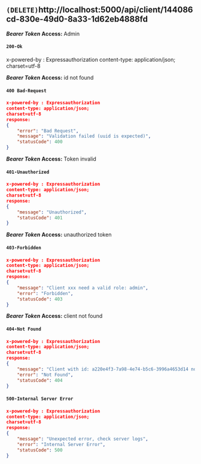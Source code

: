 ## `(DELETE)`http://localhost:5000/api/client/144086cd-830e-49d0-8a33-1d62eb4888fd

***Bearer Token***
**Access:** Admin
#### `200-Ok`
x-powered-by : Expressauthorization
content-type: application/json; 
charset=utf-8


***Bearer Token***
**Access:** id not found
#### `400 Bad-Request`
```json
x-powered-by : Expressauthorization
content-type: application/json; 
charset=utf-8
response:
{
    "error": "Bad Request",
    "message": "Validation failed (uuid is expected)",
    "statusCode": 400
}
```


***Bearer Token***
**Access:** Token invalid
#### `401-Unauthorized`
```json
x-powered-by : Expressauthorization
content-type: application/json; 
charset=utf-8
response:
{
    "message": "Unauthorized",
    "statusCode": 401
}
```


***Bearer Token***
**Access:** unauthorized token
#### `403-Forbidden`
```json
x-powered-by : Expressauthorization
content-type: application/json; 
charset=utf-8
response:
{
    "message": "Client xxx need a valid role: admin",
    "error": "Forbidden",
    "statusCode": 403
}
```


***Bearer Token***
**Access:** client not found
#### `404-Not Found`
```json
x-powered-by : Expressauthorization
content-type: application/json; 
charset=utf-8
response:
{
    "message": "Client with id: a220e4f3-7a98-4e74-b5c6-3996a4653d14 not found",
    "error": "Not Found",
    "statusCode": 404
}
```


#### `500-Internal Server Error`
```json
x-powered-by : Expressauthorization
content-type: application/json; 
charset=utf-8
response:
{
    "message": "Unexpected error, check server logs",
    "error": "Internal Server Error",
    "statusCode": 500
}
```